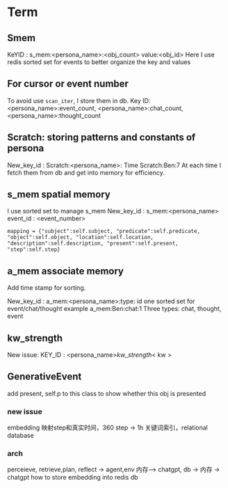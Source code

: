 # Term
## Smem
KeYID : s_mem:<persona_name>:<obj_count>
value:<obj_id>
Here I use redis sorted set for events to better organize the key and values 
## For cursor or event number
To avoid use `scan_iter`, I store them in db.
Key ID: <persona_name>:event_count, <persona_name>:chat_count, <persona_name>:thought_count

## Scratch: storing patterns and constants of persona
New_key_id : Scratch:<persona_name>:<item>
Time Scratch:Ben:7
At each time I fetch them from db and get into memory for efficiency.
## s_mem spatial memory
I use sorted set to manage s_mem
New_key_id : s_mem:<persona_name>
event_id : <event_number>
```
mapping = {"subject":self.subject, "predicate":self.predicate, "object":self.object, "location":self.location, "description":self.description, "present":self.present, "step":self.step}
```
## a_mem associate memory
Add time stamp for sorting.

New_key_id : a_mem:<persona_name>:type:<id>
id
one sorted set for event/chat/thought
example a_mem:Ben:chat:1 
Three types: chat, thought, event
## kw_strength
New issue: 
KEY_ID : <persona_name>_kw_strength_< kw >

## GenerativeEvent
add present, self.p to this class to show whether this obj is presented

### new issue
embedding
映射step和真实时间，360 step -> 1h
关键词索引，relational database
### arch
perceieve, retrieve,plan, reflect -> agent,env
内存——> chatgpt, db -> 内存 -> chatgpt
how to store embedding into redis db